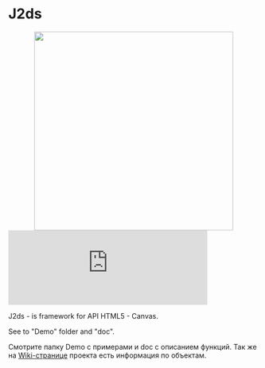 # J2ds

<div style="text-align: center;">
<img src="http://s1.uploadpics.ru/images/-11yPdPEBl.png" width="400" alt=""/>
</div>

<iframe src="https://googledrive.com/host/0B09c3UoyWG0xfjU2bDZqUnlRakdIbkM4c3IzZXVGU2p4eEFhZUVtQVFfVFc1LXZhRXdyeDg/Demo/index.html" width="400" style="border: 0px;"></iframe>

J2ds - is framework for API HTML5 - Canvas.

See to "Demo" folder and "doc".

Смотрите папку Demo с примерами и doc с описанием функций.
Так же на <a href="https://github.com/SkanerSoft/J2ds/wiki">Wiki-странице</a> проекта есть информация по объектам.
